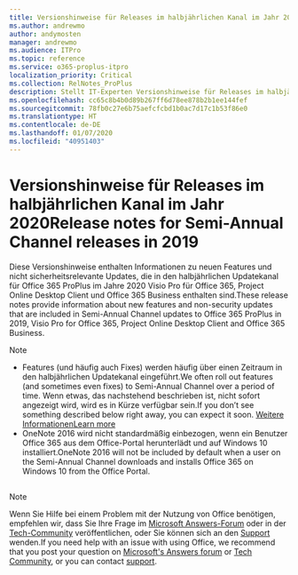 ```yaml
---
title: Versionshinweise für Releases im halbjährlichen Kanal im Jahr 2020
ms.author: andrewmo
author: andymosten
manager: andrewmo
ms.audience: ITPro
ms.topic: reference
ms.service: o365-proplus-itpro
localization_priority: Critical
ms.collection: RelNotes_ProPlus
description: Stellt IT-Experten Versionshinweise für Releases im halbjährlichen Kanal für Office 365 ProPlus im Jahr 2020 zur Verfügung.
ms.openlocfilehash: cc65c8b4b0d89b267ff6d78ee878b2b1ee144fef
ms.sourcegitcommit: 78fb0c27e6b75aefcfcbd1b0ac7d17c1b53f86e0
ms.translationtype: HT
ms.contentlocale: de-DE
ms.lasthandoff: 01/07/2020
ms.locfileid: "40951403"
---
```

# <a name="release-notes-for-semi-annual-channel-releases-in-2020"></a><span data-ttu-id="f451a-103">Versionshinweise für Releases im halbjährlichen Kanal im Jahr 2020</span><span class="sxs-lookup"><span data-stu-id="f451a-103">Release notes for Semi-Annual Channel releases in 2019</span></span>

<span data-ttu-id="f451a-104">Diese Versionshinweise enthalten Informationen zu neuen Features und nicht sicherheitsrelevante Updates, die in den halbjährlichen Updatekanal für Office 365 ProPlus im Jahre 2020 Visio Pro für Office 365, Project Online Desktop Client und Office 365 Business enthalten sind.</span><span class="sxs-lookup"><span data-stu-id="f451a-104">These release notes provide information about new features and non-security updates that are included in Semi-Annual Channel updates to Office 365 ProPlus in 2019, Visio Pro for Office 365, Project Online Desktop Client and Office 365 Business.</span></span>

> [!NOTE]
>
>- <span data-ttu-id="f451a-105">Features (und häufig auch Fixes) werden häufig über einen Zeitraum in den halbjährlichen Updatekanal eingeführt.</span><span class="sxs-lookup"><span data-stu-id="f451a-105">We often roll out features (and sometimes even fixes) to Semi-Annual Channel over a period of time.</span></span> <span data-ttu-id="f451a-106">Wenn etwas, das nachstehend beschrieben ist, nicht sofort angezeigt wird, wird es in Kürze verfügbar sein.</span><span class="sxs-lookup"><span data-stu-id="f451a-106">If you don’t see something described below right away, you can expect it soon.</span></span> [<span data-ttu-id="f451a-107">Weitere Informationen</span><span class="sxs-lookup"><span data-stu-id="f451a-107">Learn more</span></span>](https://support.office.com/article/when-do-i-get-the-newest-features-in-for-office-365-da36192c-58b9-4bc9-8d51-bb6eed468516)
>- <span data-ttu-id="f451a-108">OneNote 2016 wird nicht standardmäßig einbezogen, wenn ein Benutzer Office 365 aus dem Office-Portal herunterlädt und auf Windows 10 installiert.</span><span class="sxs-lookup"><span data-stu-id="f451a-108">OneNote 2016 will not be included by default when a user on the Semi-Annual Channel downloads and installs Office 365 on Windows 10 from the Office Portal.</span></span>

##

> [!NOTE]
> <span data-ttu-id="f451a-109">Wenn Sie Hilfe bei einem Problem mit der Nutzung von Office benötigen, empfehlen wir, dass Sie Ihre Frage im [Microsoft Answers-Forum](https://answers.microsoft.com/) oder in der [Tech-Community](https://techcommunity.microsoft.com/) veröffentlichen, oder Sie können sich an den [Support](https://support.microsoft.com/contactus) wenden.</span><span class="sxs-lookup"><span data-stu-id="f451a-109">If you need help with an issue with using Office, we recommend that you post your question on [Microsoft's Answers forum](https://answers.microsoft.com/) or [Tech Community](https://techcommunity.microsoft.com/), or you can contact [support](https://support.microsoft.com/contactus).</span></span>
